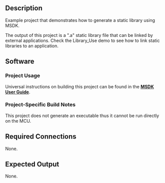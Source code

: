 ## Description

Example project that demonstrates how to generate a static library using MSDK.

The output of this project is a ".a" static library file that can be linked by external applications. 
Check the Library_Use demo to see how to link static libraries to an application.

## Software

### Project Usage

Universal instructions on building this project can be found in the **[MSDK User Guide](https://analog-devices-msdk.github.io/msdk/USERGUIDE/)**.

### Project-Specific Build Notes

This project does not generate an executable thus it cannot be run directly on the MCU.

## Required Connections

None.

## Expected Output

None.
